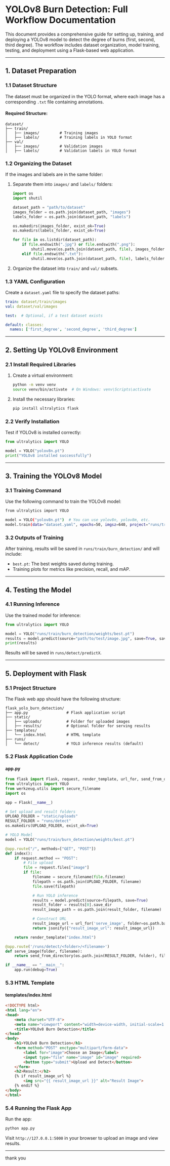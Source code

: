# YOLOv8 Burn Detection: Full Workflow Documentation

This document provides a comprehensive guide for setting up, training, and deploying a YOLOv8 model to detect the degree of burns (first, second, third degree). The workflow includes dataset organization, model training, testing, and deployment using a Flask-based web application.

---

## **1. Dataset Preparation**

### **1.1 Dataset Structure**
The dataset must be organized in the YOLO format, where each image has a corresponding `.txt` file containing annotations.

#### **Required Structure**:
```
dataset/
├── train/
│   ├── images/         # Training images
│   ├── labels/         # Training labels in YOLO format
├── val/
│   ├── images/         # Validation images
│   ├── labels/         # Validation labels in YOLO format
```

### **1.2 Organizing the Dataset**
If the images and labels are in the same folder:

1. Separate them into `images/` and `labels/` folders:
    ```python
    import os
    import shutil

    dataset_path = "path/to/dataset"
    images_folder = os.path.join(dataset_path, "images")
    labels_folder = os.path.join(dataset_path, "labels")

    os.makedirs(images_folder, exist_ok=True)
    os.makedirs(labels_folder, exist_ok=True)

    for file in os.listdir(dataset_path):
        if file.endswith(".jpg") or file.endswith(".png"):
            shutil.move(os.path.join(dataset_path, file), images_folder)
        elif file.endswith(".txt"):
            shutil.move(os.path.join(dataset_path, file), labels_folder)
    ```

2. Organize the dataset into `train/` and `val/` subsets.

### **1.3 YAML Configuration**
Create a `dataset.yaml` file to specify the dataset paths:

```yaml
train: dataset/train/images
val: dataset/val/images

test:  # Optional, if a test dataset exists

default: classes:
  names: ['first_degree', 'second_degree', 'third_degree']
```

---

## **2. Setting Up YOLOv8 Environment**

### **2.1 Install Required Libraries**
1. Create a virtual environment:
   ```bash
   python -m venv venv
   source venv/bin/activate  # On Windows: venv\Scripts\activate
   ```

2. Install the necessary libraries:
   ```bash
   pip install ultralytics flask
   ```

### **2.2 Verify Installation**
Test if YOLOv8 is installed correctly:
```python
from ultralytics import YOLO

model = YOLO("yolov8n.pt")
print("YOLOv8 installed successfully")
```

---

## **3. Training the YOLOv8 Model**

### **3.1 Training Command**
Use the following command to train the YOLOv8 model:
```bash
from ultralytics import YOLO

model = YOLO("yolov8n.pt")  # You can use yolov8n, yolov8m, etc.
model.train(data="dataset.yaml", epochs=50, imgsz=640, project="runs/train", name="burn_detection")
```

### **3.2 Outputs of Training**
After training, results will be saved in `runs/train/burn_detection/` and will include:
- `best.pt`: The best weights saved during training.
- Training plots for metrics like precision, recall, and mAP.

---

## **4. Testing the Model**

### **4.1 Running Inference**
Use the trained model for inference:
```python
from ultralytics import YOLO

model = YOLO("runs/train/burn_detection/weights/best.pt")
results = model.predict(source="path/to/test/image.jpg", save=True, save_txt=True)
print(results)
```
Results will be saved in `runs/detect/predictX`.

---

## **5. Deployment with Flask**

### **5.1 Project Structure**
The Flask web app should have the following structure:
```
flask_yolo_burn_detection/
├── app.py                 # Flask application script
├── static/
│   ├── uploads/           # Folder for uploaded images
│   ├── results/           # Optional folder for serving results
├── templates/
│   └── index.html         # HTML template
├── runs/
│   └── detect/            # YOLO inference results (default)
```

### **5.2 Flask Application Code**

#### **app.py**
```python
from flask import Flask, request, render_template, url_for, send_from_directory, jsonify
from ultralytics import YOLO
from werkzeug.utils import secure_filename
import os

app = Flask(__name__)

# Set upload and result folders
UPLOAD_FOLDER = "static/uploads"
RESULT_FOLDER = "runs/detect"
os.makedirs(UPLOAD_FOLDER, exist_ok=True)

# YOLO Model
model = YOLO("runs/train/burn_detection/weights/best.pt")

@app.route("/", methods=["GET", "POST"])
def index():
    if request.method == "POST":
        # File upload
        file = request.files["image"]
        if file:
            filename = secure_filename(file.filename)
            filepath = os.path.join(UPLOAD_FOLDER, filename)
            file.save(filepath)

            # Run YOLO inference
            results = model.predict(source=filepath, save=True)
            result_folder = results[0].save_dir
            result_image_path = os.path.join(result_folder, filename)

            # Construct URL
            result_image_url = url_for('serve_image', folder=os.path.basename(result_folder), filename=filename)
            return jsonify({"result_image_url": result_image_url})

    return render_template("index.html")

@app.route('/runs/detect/<folder>/<filename>')
def serve_image(folder, filename):
    return send_from_directory(os.path.join(RESULT_FOLDER, folder), filename)

if __name__ == "__main__":
    app.run(debug=True)
```

### **5.3 HTML Template**

#### **templates/index.html**
```html
<!DOCTYPE html>
<html lang="en">
<head>
    <meta charset="UTF-8">
    <meta name="viewport" content="width=device-width, initial-scale=1.0">
    <title>YOLOv8 Burn Detection</title>
</head>
<body>
    <h1>YOLOv8 Burn Detection</h1>
    <form method="POST" enctype="multipart/form-data">
        <label for="image">Choose an Image</label>
        <input type="file" name="image" id="image" required>
        <button type="submit">Upload and Detect</button>
    </form>
    <h2>Result:</h2>
    {% if result_image_url %}
        <img src="{{ result_image_url }}" alt="Result Image">
    {% endif %}
</body>
</html>
```

### **5.4 Running the Flask App**
Run the app:
```bash
python app.py
```
Visit `http://127.0.0.1:5000` in your browser to upload an image and view results.

---
thank you
